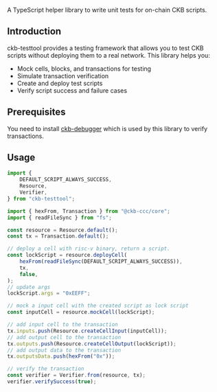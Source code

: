A TypeScript helper library to write unit tests for on-chain CKB scripts.

## Introduction

ckb-testtool provides a testing framework that allows you to test CKB scripts without deploying them to a real network. This library helps you:

- Mock cells, blocks, and transactions for testing
- Simulate transaction verification
- Create and deploy test scripts
- Verify script success and failure cases

## Prerequisites

You need to install [ckb-debugger](https://github.com/nervosnetwork/ckb-standalone-debugger) which is used by this library to verify transactions.

## Usage

```typescript
import {
    DEFAULT_SCRIPT_ALWAYS_SUCCESS,
    Resource,
    Verifier,
} from "ckb-testtool";

import { hexFrom, Transaction } from "@ckb-ccc/core";
import { readFileSync } from "fs";

const resource = Resource.default();
const tx = Transaction.default();

// deploy a cell with risc-v binary, return a script.
const lockScript = resource.deployCell(
    hexFrom(readFileSync(DEFAULT_SCRIPT_ALWAYS_SUCCESS)),
    tx,
    false,
);
// update args
lockScript.args = "0xEEFF";

// mock a input cell with the created script as lock script
const inputCell = resource.mockCell(lockScript);

// add input cell to the transaction
tx.inputs.push(Resource.createCellInput(inputCell));
// add output cell to the transaction
tx.outputs.push(Resource.createCellOutput(lockScript));
// add output data to the transaction
tx.outputsData.push(hexFrom("0x"));

// verify the transaction
const verifier = Verifier.from(resource, tx);
verifier.verifySuccess(true);
```
